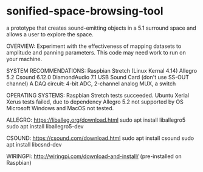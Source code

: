 # sonified-space-browsing-tool
a prototype that creates sound-emitting objects in a 5.1 surround space and allows a user to explore the space.

OVERVIEW:
Experiment with the effectiveness of mapping datasets to amplitude and panning parameters. This code may need work to run on your machine.

SYSTEM RECOMMENDATIONS:
Raspbian Stretch (Linux Kernal 4.14)
Allegro 5.2
Csound 6.12.0
DiamondAudio 7.1 USB Sound Card (don't use SS-OUT channel)
A DAQ circuit: 4-bit ADC, 2-channel analog MUX, a switch

OPERATING SYSTEMS:
Raspbian Stretch tests succeeded.
Ubuntu Xerial Xerus tests failed, due to dependency Allegro 5.2 not supported by OS
Microsoft Windows and MacOS not tested.

ALLEGRO:
https://liballeg.org/download.html
sudo apt install liballegro5
sudo apt install liballegro5-dev

CSOUND:
https://csound.com/download.html
sudo apt install csound
sudo apt install libcsnd-dev

WIRINGPI:
http://wiringpi.com/download-and-install/
(pre-installed on Raspbian)
